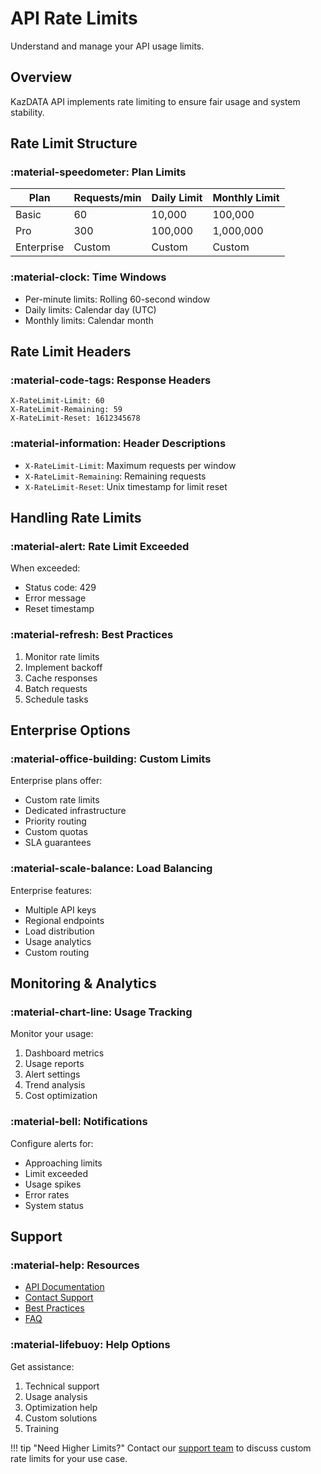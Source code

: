 # API Rate Limits

Understand and manage your API usage limits.

## Overview

KazDATA API implements rate limiting to ensure fair usage and system stability.

## Rate Limit Structure

### :material-speedometer: Plan Limits

| Plan | Requests/min | Daily Limit | Monthly Limit |
|------|-------------|-------------|---------------|
| Basic | 60 | 10,000 | 100,000 |
| Pro | 300 | 100,000 | 1,000,000 |
| Enterprise | Custom | Custom | Custom |

### :material-clock: Time Windows

- Per-minute limits: Rolling 60-second window
- Daily limits: Calendar day (UTC)
- Monthly limits: Calendar month

## Rate Limit Headers

### :material-code-tags: Response Headers

```http
X-RateLimit-Limit: 60
X-RateLimit-Remaining: 59
X-RateLimit-Reset: 1612345678
```

### :material-information: Header Descriptions

- `X-RateLimit-Limit`: Maximum requests per window
- `X-RateLimit-Remaining`: Remaining requests
- `X-RateLimit-Reset`: Unix timestamp for limit reset

## Handling Rate Limits

### :material-alert: Rate Limit Exceeded

When exceeded:
- Status code: 429
- Error message
- Reset timestamp

### :material-refresh: Best Practices

1. Monitor rate limits
2. Implement backoff
3. Cache responses
4. Batch requests
5. Schedule tasks

## Enterprise Options

### :material-office-building: Custom Limits

Enterprise plans offer:

- Custom rate limits
- Dedicated infrastructure
- Priority routing
- Custom quotas
- SLA guarantees

### :material-scale-balance: Load Balancing

Enterprise features:

- Multiple API keys
- Regional endpoints
- Load distribution
- Usage analytics
- Custom routing

## Monitoring & Analytics

### :material-chart-line: Usage Tracking

Monitor your usage:

1. Dashboard metrics
2. Usage reports
3. Alert settings
4. Trend analysis
5. Cost optimization

### :material-bell: Notifications

Configure alerts for:

- Approaching limits
- Limit exceeded
- Usage spikes
- Error rates
- System status

## Support

### :material-help: Resources

- [API Documentation](index.md)
- [Contact Support](../support/contact.md)
- [Best Practices](../data/best-practices.md)
- [FAQ](../getting-started/faq.md)

### :material-lifebuoy: Help Options

Get assistance:

1. Technical support
2. Usage analysis
3. Optimization help
4. Custom solutions
5. Training

!!! tip "Need Higher Limits?"
    Contact our [support team](../support/contact.md) to discuss custom rate limits for your use case.
